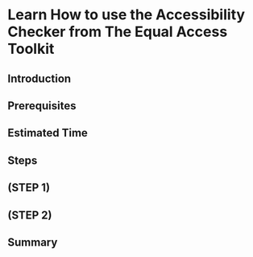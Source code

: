 # Learn How to use the Accessibility Checker from The Equal Access Toolkit
## Introduction
## Prerequisites
## Estimated Time
## Steps
## (STEP 1)
## (STEP 2)
## Summary
